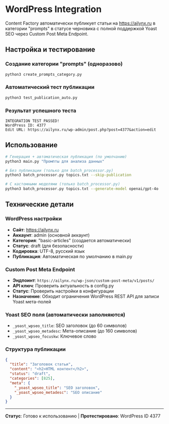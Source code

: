# WordPress Integration

Content Factory автоматически публикует статьи на https://ailynx.ru в категории "prompts" в статусе черновика с полной поддержкой Yoast SEO через Custom Post Meta Endpoint.

## Настройка и тестирование

### Создание категории "prompts" (одноразово)
```bash
python3 create_prompts_category.py
```

### Автоматический тест публикации
```bash  
python3 test_publication_auto.py
```

### Результат успешного теста
```
INTEGRATION TEST PASSED!
WordPress ID: 4377
Edit URL: https://ailynx.ru/wp-admin/post.php?post=4377&action=edit
```

## Использование

```bash
# Генерация + автоматическая публикация (по умолчанию)
python3 main.py "Промпты для анализа данных"

# Без публикации (только для batch_processor.py)
python3 batch_processor.py topics.txt --skip-publication

# С кастомными моделями (только batch_processor.py)
python3 batch_processor.py topics.txt --generate-model openai/gpt-4o
```

## Технические детали

### WordPress настройки
- **Сайт**: https://ailynx.ru
- **Аккаунт**: admin (основной аккаунт)
- **Категория**: "basic-articles" (создается автоматически)
- **Статус**: draft (для безопасности)
- **Кодировка**: UTF-8, русский язык
- **Публикация**: Автоматическая по умолчанию в main.py

### Custom Post Meta Endpoint
- **Эндпоинт**: `https://ailynx.ru/wp-json/custom-post-meta/v1/posts/`
- **API ключ**: Проверить актуальность в config.py
- **Статус**: Проверить настройки в конфигурации
- **Назначение**: Обходит ограничения WordPress REST API для записи Yoast мета-полей

### Yoast SEO поля (автоматически заполняются)
- `_yoast_wpseo_title`: SEO заголовок (до 60 символов)
- `_yoast_wpseo_metadesc`: Мета-описание (до 160 символов)
- `_yoast_wpseo_focuskw`: Ключевое слово

### Структура публикации
```json
{
  "title": "Заголовок статьи",
  "content": "<h2>HTML контент</h2>",
  "status": "draft",
  "categories": [825],
  "meta": {
    "_yoast_wpseo_title": "SEO заголовок",
    "_yoast_wpseo_metadesc": "SEO описание"
  }
}
```

---

**Статус**: Готово к использованию | **Протестировано**: WordPress ID 4377